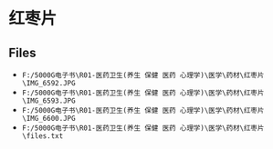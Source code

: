 # 红枣片

## Files

- `F:/5000G电子书\R01-医药卫生(养生 保健 医药 心理学)\医学\药材\红枣片\IMG_6592.JPG`
- `F:/5000G电子书\R01-医药卫生(养生 保健 医药 心理学)\医学\药材\红枣片\IMG_6593.JPG`
- `F:/5000G电子书\R01-医药卫生(养生 保健 医药 心理学)\医学\药材\红枣片\IMG_6600.JPG`
- `F:/5000G电子书\R01-医药卫生(养生 保健 医药 心理学)\医学\药材\红枣片\files.txt`
